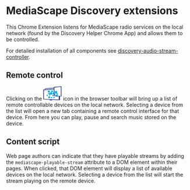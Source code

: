MediaScape Discovery extensions
===

This Chrome Extension listens for MediaScape radio services on the local network (found by the Discovery Helper Chrome App) and allows them to be controlled.

For detailed installation of all components see [discovery-audio-stream-controller](https://github.com/mediascape/discovery-audio-stream-controller/blob/master/INSTALL.md).

Remote control
---
Clicking on the <img src="shared/icon.png" style="width: 50px;"/> icon in the browser toolbar will bring up a list of remote controllable devices on the local network. Selecting a device from the list will open a new tab containing a remote control interface for that device. From here you can play, pause and search music stored on the device.

Content script
---
Web page authors can indicate that they have playable streams by adding the `mediascape-playable-stream` attribute to a DOM element within their pages. When clicked, that DOM element will display a list of available devices on the local network. Selecting a device from the list will start the stream playing on the remote device.
